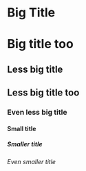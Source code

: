 <!-- good cheatsheet: https://www.markdownguide.org/cheat-sheet/ -->

<!-- Headings -->

# Big Title

Big title too
=

## Less big title

Less big title too
-

### Even less big title

#### Small title

##### Smaller title

###### Even smaller title

<!-- ####### not a title -->
